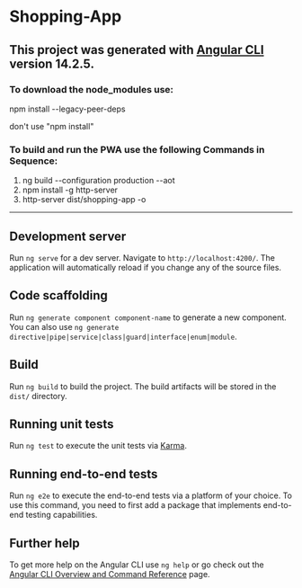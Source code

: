 # Shopping-App

This project was generated with [Angular CLI](https://github.com/angular/angular-cli) version 14.2.5.
---
### To download the node_modules use: 

npm install --legacy-peer-deps 

don't use "npm install"

### To build and run the PWA use the following Commands in Sequence:

1. ng build --configuration production --aot 
2. npm install -g http-server
3. http-server dist/shopping-app -o
---
## Development server

Run `ng serve` for a dev server. Navigate to `http://localhost:4200/`. The application will automatically reload if you change any of the source files.

## Code scaffolding

Run `ng generate component component-name` to generate a new component. You can also use `ng generate directive|pipe|service|class|guard|interface|enum|module`.

## Build

Run `ng build` to build the project. The build artifacts will be stored in the `dist/` directory.

## Running unit tests

Run `ng test` to execute the unit tests via [Karma](https://karma-runner.github.io).

## Running end-to-end tests

Run `ng e2e` to execute the end-to-end tests via a platform of your choice. To use this command, you need to first add a package that implements end-to-end testing capabilities.

## Further help

To get more help on the Angular CLI use `ng help` or go check out the [Angular CLI Overview and Command Reference](https://angular.io/cli) page.
